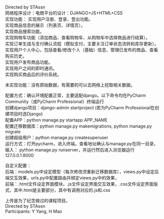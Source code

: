 Directed by STAssn          
网络程序设计：电商平台的设计：DJANGO+JS+HTML+CSS      
实现功能：
实现用户注册、登录、登出功能。     
实现商品信息的展示（列表页、详情页）。     
实现商品搜索功能。     
实现购物车功能（添加商品、查看购物车、从购物车中选择商品进行结算）。     
实现订单生成与支付确认流程（模拟支付，主要关注订单状态流转和库存更新）。      
实现用户个人中心，包括查看/修改个人（基础）信息、管理已发布的商品、查看购买历史。     
实现用户发布商品功能。     
实现用户之间的即时通讯。     
实现购买商品后的评价系统。     

未实现功能：没有原始数据，有需要的可以去网络上挖取相关数据。

配置方式：确认环境配置正常，主要适配django。以下命令均在PyCharm Community（或PyCharm Professional）终端运行      
创建django项目：django-admin startproject  (若为PyCharm Professional在创建项目时选Django)       
配置APP：python manage.py startapp APP_NAME      
配置迁移数据库：python manage.py makemigrations,  python manage.py migrate      
创建超级用户：python manage.py createsuperuser       
运行方式：打开pycharm，进入终端，查看地址确认与manage.py在同一目录，输入： python manage.py runserver，并运行然后进入浏览器运行127.0.0.1:8000          

自定义配置：     
后端：models.py中设定模型（每次修改须重新迁移数据库），views.py中设定后端交互效果，urls.py中配置路由并绑定views.py中的效果，      
前端：.html文件设定界面模块，.js文件设定界面交互效果，.css文件设定界面版式，其中.html是主要部分，其中有调用对应的.js和.css             

上传是为了纪念做过的课程项目。     
Directed by STAssn     
Participants: Y Yang, H Mao    
